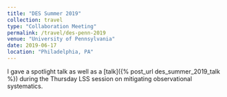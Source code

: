 ```yaml
---
title: "DES Summer 2019"
collection: travel
type: "Collaboration Meeting"
permalink: /travel/des-penn-2019
venue: "University of Pennsylvania"
date: 2019-06-17
location: "Philadelphia, PA"
---
```

I gave a spotlight talk as well as a [talk]({% post_url des_summer_2019_talk %}) during the Thursday LSS session on mitigating observational systematics.
